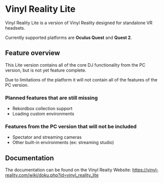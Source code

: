 # Vinyl Reality Lite

Vinyl Reality Lite is a version of Vinyl Reality designed for standalone VR headsets. 

Currently supported platforms are **Oculus Quest** and **Quest 2**.

## Feature overview

This Lite version contains all of the core DJ functionality from the PC version, but is not yet feature complete. 

Due to limitations of the platform it will not contain all of the features of the PC version.

### Planned features that are still missing

- Rekordbox collection support
- Loading custom environments

### Features from the PC version that will not be included

- Spectator and streaming cameras
- Other built-in environments (ex: streaming studio)

## Documentation

The documentation can be found on the Vinyl Reaity Website:
https://vinyl-reality.com/wiki/doku.php?id=vinyl_reality_lite
